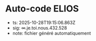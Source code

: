# Auto-code ELIOS
- ts: 2025-10-28T19:15:06.863Z
- sig: ∞.je.toi.nous.432.528
- note: fichier généré automatiquement